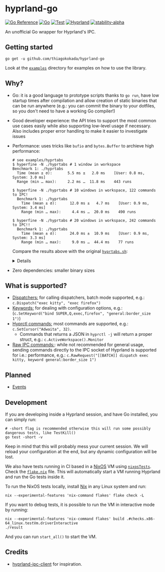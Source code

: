 # hyprland-go

[![Go Reference](https://pkg.go.dev/badge/github.com/thiagokokada/hyprland-go.svg)](https://pkg.go.dev/github.com/thiagokokada/hyprland-go)
[![Go](https://github.com/thiagokokada/hyprland-go/actions/workflows/go.yml/badge.svg)](https://github.com/thiagokokada/hyprland-go/actions/workflows/go.yml)
[![Test](https://github.com/thiagokokada/hyprland-go/actions/workflows/nix.yaml/badge.svg)](https://github.com/thiagokokada/hyprland-go/actions/workflows/nix.yaml)
[![Hyprland](https://img.shields.io/badge/Hyprland-0.41.2-blue)](https://github.com/hyprwm/Hyprland)
[![stability-alpha](https://img.shields.io/badge/stability-alpha-f4d03f.svg)](https://github.com/mkenney/software-guides/blob/master/STABILITY-BADGES.md#alpha)

An unofficial Go wrapper for Hyprland's IPC.

## Getting started

```
go get -u github.com/thiagokokada/hyprland-go
```

Look at the [`examples`](./examples) directory for examples on how to use the
library.

## Why?

- Go: it is a good language to prototype scripts thanks to `go run`, have low
  startup times after compilation and allow creation of static binaries that
  can be run anywhere (e.g.: you can commit the binary to your dotfiles, so you
  don't need to have a working Go compiler!)
- Good developer experience: the API tries to support the most common use cases
  easily while also supporting low-level usage if necessary. Also includes
  proper error handling to make it easier to investigate issues
- Performance: uses tricks like `bufio` and `bytes.Buffer` to archieve high
  performance:
  ```console
  # see examples/hyprtabs
  $ hyperfine -N ./hyprtabs # 1 window in workspace
  Benchmark 1: ./hyprtabs
    Time (mean ± σ):       5.5 ms ±   2.0 ms    [User: 0.8 ms, System: 3.0 ms]
    Range (min … max):     2.2 ms …  11.8 ms    443 runs

  $ hyperfine -N ./hyprtabs # 10 windows in workspace, 122 commands to IPC!
    Benchmark 1: ./hyprtabs
      Time (mean ± σ):      12.0 ms ±   4.7 ms    [User: 0.9 ms, System: 3.4 ms]
      Range (min … max):     4.4 ms …  20.0 ms    490 runs

  $ hyperfine -N ./hyprtabs # 20 windows in workspace, 242 commands to IPC!!
    Benchmark 1: ./hyprtabs
      Time (mean ± σ):      24.0 ms ±  10.9 ms    [User: 0.9 ms, System: 3.3 ms]
      Range (min … max):     9.0 ms …  44.4 ms    77 runs
  ```
  Compare the results above with the original
  [`hyprtabs.sh`](https://gist.github.com/Atrate/b08c5b67172abafa5e7286f4a952ca4d):
  <details>

      $ hyperfine ./hyprtabs.sh # 1 window in workspace
      Benchmark 1: ./hyprtabs.sh
        Time (mean ± σ):     103.0 ms ±   8.1 ms    [User: 51.6 ms, System: 88.1 ms]
        Range (min … max):    92.6 ms … 122.3 ms    30 runs

      $ hyperfine ./hyprtabs.sh # 10 windows in workspace
      Benchmark 1: ./hyprtabs.sh
        Time (mean ± σ):     115.5 ms ±   9.6 ms    [User: 50.2 ms, System: 85.8 ms]
        Range (min … max):    94.8 ms … 136.8 ms    28 runs

      $ hyperfine ./hyprtabs.sh # 20 windows in workspace
      Benchmark 1: ./hyprtabs.sh
        Time (mean ± σ):     121.5 ms ±   5.8 ms    [User: 50.7 ms, System: 82.4 ms]
        Range (min … max):   112.6 ms … 133.6 ms    23 runs

  </details>
- Zero dependencies: smaller binary sizes

## What is supported?

- [Dispatchers:](https://wiki.hyprland.org/Configuring/Dispatchers/) for
  calling dispatchers, batch mode supported, e.g.: `c.Dispatch("exec kitty",
  "exec firefox")`
- [Keywords:](https://wiki.hyprland.org/Configuring/Keywords/) for dealing with
  configuration options, e.g.: (`c.SetKeyword("bind SUPER,Q,exec,firefox",
  "general:border_size 1")`)
- [Hyprctl commands:](https://wiki.hyprland.org/Configuring/Using-hyprctl/)
  most commands are supported, e.g.: `c.SetCursor("Adwaita",
  32)`.
  + Commands that returns a JSON in `hyprctl -j` will return a proper struct,
    e.g.: `c.ActiveWorkspace().Monitor`
- [Raw IPC commands:](https://wiki.hyprland.org/IPC/): while not recommended
  for general usage, sending commands directly to the IPC socket of Hyprland is
  supported for i.e.: performance, e.g.: `c.RawRequest("[[BATCH]] dispatch exec
  kitty, keyword general:border_size 1")`

## Planned

- [Events](https://wiki.hyprland.org/Plugins/Development/Event-list/)

## Development

If you are developing inside a Hyprland session, and have Go installed, you can
simply run:

```console
# -short flag is recommended otherwise this will run some possibly dangerous tests, like TestKill()
go test -short -v
```

Keep in mind that this will probably mess your current session. We will reload
your configuration at the end, but any dynamic configuration will be lost.

We also have tests running in CI based in a [NixOS](https://nixos.org/) VM
using [`nixosTests`](https://wiki.nixos.org/wiki/NixOS_VM_tests). Check the
[`flake.nix`](./flake.nix) file. This will automatically start a VM running
Hyprland and run the Go tests inside it.

To run the NixOS tests locally, install [Nix](https://nixos.org/download/) in
any Linux system and run:

```console
nix --experimental-features 'nix-command flakes' flake check -L
```

If you want to debug tests, it is possible to run the VM in interactive mode by
running:

```console
nix --experimental-features 'nix-command flakes' build .#checks.x86-64_linux.testVm.driverInteractive
./result
```

And you can run `start_all()` to start the VM.

## Credits

- [hyprland-ipc-client](https://github.com/labi-le/hyprland-ipc-client) for
inspiration.
